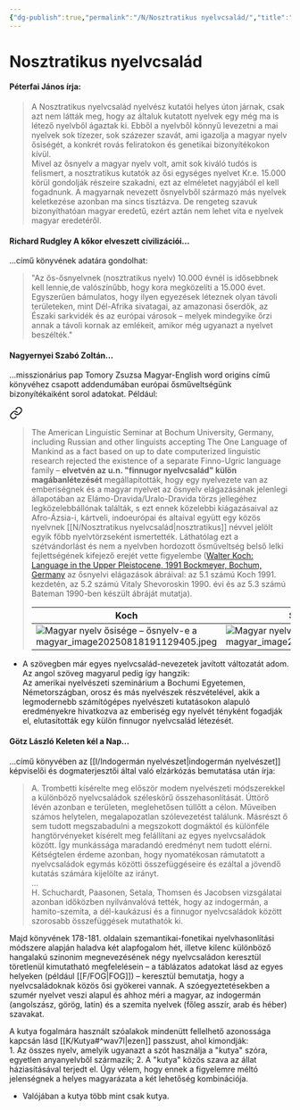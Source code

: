 ```yaml
---
{"dg-publish":true,"permalink":"/N/Nosztratikus nyelvcsalád/","title":"Nosztratikus nyelvcsalád","tags":["containstransclusions"],"created":"2024-05-14T11:45","updated":"2025-08-19T00:59"}
---
```



# Nosztratikus nyelvcsalád

#### Péterfai János írja:  

> A Nosztratikus nyelvcsalád nyelvész kutatói helyes úton járnak, csak azt nem látták meg, hogy az általuk kutatott nyelvek egy még ma is létező nyelvből ágaztak ki. Ebből a nyelvből könnyű levezetni a mai nyelvek sok tízezer, sok százezer szavát, ami igazolja a magyar nyelv ősiségét, a konkrét rovás feliratokon és genetikai bizonyítékokon kívül.  
> Mivel az ősnyelv a magyar nyelv volt, amit sok kiváló tudós is felismert, a nosztratikus kutatók az ősi egységes nyelvet Kr.e. 15.000 körül gondolják részeire szakadni, ezt az elméletet nagyjából el kell fogadnunk. A magyarnak nevezett ősnyelvből származó más nyelvek keletkezése azonban ma sincs tisztázva. De rengeteg szavuk bizonyíthatóan magyar eredetű, ezért aztán nem lehet vita e nyelvek magyar eredetéről.  

#### Richard Rudgley A kőkor elveszett civilizációi...  

...című könyvének adatára gondolhat:  
> "Az ős-ősnyelvnek (nosztratikus nyelv) 10.000 évnél is idősebbnek kell lennie,de valószínűbb, hogy kora megközelíti a 15.000 évet. Egyszerűen bámulatos, hogy ilyen egyezések léteznek olyan távoli területeken, mint Dél-Afrika sivatagai, az amazonasi őserdők, az Északi sarkvidék és az európai városok – melyek mindegyike őrzi annak a távoli kornak az emlékeit, amikor még ugyanazt a nyelvet beszélték."  

#### Nagyernyei Szabó Zoltán...

...misszionárius pap Tomory Zsuzsa Magyar-English word origins című könyvéhez csapott addendumában európai ősműveltségünk bizonyítékaiként sorol adatokat. Például:  

<div class="transclusion internal-embed is-loaded"><a class="markdown-embed-link" href="/M/Magyar nyelv ősisége – ősnyelv-e a magyar/#x5fd1n" aria-label="Open link"><svg xmlns="http://www.w3.org/2000/svg" width="24" height="24" viewBox="0 0 24 24" fill="none" stroke="currentColor" stroke-width="2" stroke-linecap="round" stroke-linejoin="round" class="svg-icon lucide-link"><path d="M10 13a5 5 0 0 0 7.54.54l3-3a5 5 0 0 0-7.07-7.07l-1.72 1.71"></path><path d="M14 11a5 5 0 0 0-7.54-.54l-3 3a5 5 0 0 0 7.07 7.07l1.71-1.71"></path></svg></a><div class="markdown-embed">



> The American Linguistic Seminar at Bochum University, Germany, including Russian and other linguists accepting The One Language of Mankind as a fact based on up to date computerized linguistic research rejected the existence of a separate Finno-Ugric language family – **elvetvén az u.n. "finnugor nyelvcsalád" külön magábanlétezését** megállapították, hogy egy nyelvezete van az emberiségnek és a magyar nyelvet az ősnyelv elágazásának jelenlegi állapotában az Elámo-Dravida/Uralo-Dravida törzs jellegéhez legközelebbállónak találták, s ezt ennek közelebbi kiágazásaival az Afro-Ázsia-i, kártveli, indoeurópai és altaival együtt egy közös nyelvnek [[N/Nosztratikus nyelvcsalád\|nosztratikus]] névvel jelölt egyik főbb nyelvtörzseként ismertették. Láthatólag ezt a szétvándorlást és nem a nyelvben hordozott ősműveltség belső lelki fejlettségének kifejező erejét vette figyelembe ([Walter Koch: Language in the Upper Pleistocene, 1991 Bockmeyer, Bochum, Germany](https://mega.nz/file/sjsxQBTb#MrOvsOfpE_eXH89z5iZyuk3mKX-egjgqUuzSXpoUtyQ) az ősnyelvi elágazások ábráival: az 5.1 számú Koch 1991. kezdetén, az 5.2 számú Vitaly Shevoroskin 1990. évi és az 5.3 számú Bateman 1990-ben készült ábráját mutatja). 
> 
> | Koch                                                                       | Shevoroskin                                                                | Bateman                                                                    |
> | -------------------------------------------------------------------------- | -------------------------------------------------------------------------- | -------------------------------------------------------------------------- |
> | ![Magyar nyelv ősisége – ősnyelv-e a magyar_image20250818191129405.jpeg](/img/user/M/assets/Magyar%20nyelv%20%C5%91sis%C3%A9ge%20%E2%80%93%20%C5%91snyelv-e%20a%20magyar_image20250818191129405.jpeg) | ![Magyar nyelv ősisége – ősnyelv-e a magyar_image20250818191212374.jpeg](/img/user/M/assets/Magyar%20nyelv%20%C5%91sis%C3%A9ge%20%E2%80%93%20%C5%91snyelv-e%20a%20magyar_image20250818191212374.jpeg) | ![Magyar nyelv ősisége – ősnyelv-e a magyar_image20250818191308422.jpeg](/img/user/M/assets/Magyar%20nyelv%20%C5%91sis%C3%A9ge%20%E2%80%93%20%C5%91snyelv-e%20a%20magyar_image20250818191308422.jpeg) |
> 


</div></div>

- A szövegben már egyes nyelvcsalád-nevezetek javított változatát adom.  <br/>
Az angol szöveg magyarul pedig így hangzik:  
Az amerikai nyelvészeti szeminárium a Bochumi Egyetemen, Németországban, orosz és más nyelvészek részvételével, akik a legmodernebb számítógépes nyelvészeti kutatásokon alapuló eredményekre hivatkozva az emberiség egy nyelvét tényként fogadják el, elutasították egy külön finnugor nyelvcsalád létezését.

#### Götz László Keleten kél a Nap...

...című könyvében az [[I/Indogermán nyelvészet\|indogermán nyelvészet]] képviselői és dogmaterjesztői által való elzárkózás bemutatása után írja:  
> A. Trombetti kísérelte meg először modem nyelvészeti módszerekkel a különböző nyelvcsaládok széleskörű összehasonlítását. Úttörő lévén azonban e területen, meglehetősen túllőtt a célon. Műveiben számos helytelen, megalapozatlan szólevezetést találunk. Másrészt ő sem tudott megszabadulni a megszokott dogmáktól és különféle hangtörvényeket kísérelt meg felállítani az egyes nyelvcsaládok között. Így munkássága maradandó eredményt nem tudott elérni. Kétségtelen érdeme azonban, hogy nyomatékosan rámutatott a nyelvcsaládok egymás közötti összefüggéseire és ezáltal a jövendő kutatás számára kijelölte az irányt.  
> ...  
> H. Schuchardt, Paasonen, Setala, Thomsen és Jacobsen vizsgálatai azonban időközben nyilvánvalóvá tették, hogy az indogermán, a hamito-szemita, a dél-kaukázusi és a finnugor nyelvcsaládok között szorosabb összefüggések mutathatók ki.  

Majd könyvének 178-181. oldalain szemantikai-fonetikai nyelvhasonlítási módszere alapján haladva két alapfogalom hét, illetve kilenc különböző hangalakú szinonim megnevezésének négy nyelvcsaládon keresztül töretlenül kimutatható megfelelésein – a táblázatos adatokat lásd az egyes helyeken (például [[F/FOG\|FOG]]) – keresztül bemutatja, hogy a nyelvcsaládoknak közös ősi gyökerei vannak. A szóegyeztetésekben a szumér nyelvet veszi alapul és ahhoz méri a magyar, az indogermán (angolszász, görög, latin) és a szemita nyelvek (főleg asszír, arab és héber) szavakat.  

A kutya fogalmára használt szóalakok mindenütt fellelhető azonossága kapcsán lásd [[K/Kutya#^wav7l\|ezen]] passzust, ahol kimondják:  
1\. Az összes nyelv, amelyik ugyanazt a szót használja a "kutya" szóra, egyetlen anyanyelvből származik; 2\. A "kutya" közös szava az állat háziasításával terjedt el. Úgy vélem, hogy ennek a figyelemre méltó jelenségnek a helyes magyarázata a két lehetőség kombinációja.  
- Valójában a kutya több mint csak kutya.